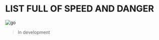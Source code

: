 # LIST FULL OF SPEED AND DANGER

![go](https://github.com/atre/awesome-outrun/images/plm.gif)

> In development
